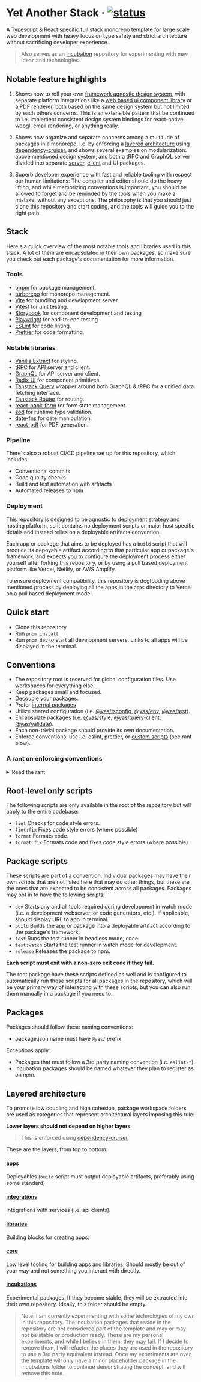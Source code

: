 # Yet Another Stack &middot; [![status](https://github.com/kasper573/yas/actions/workflows/build_test_release.yml/badge.svg)](https://github.com/kasper573/yas/actions)

A Typescript & React specific full stack monorepo template for large scale web development with heavy focus on type safety and strict architecture without sacrificing developer experience.

> Also serves as an [incubation](#incubations) repository for experimenting with new ideas and technologies.

## Notable feature highlights

1. Shows how to roll your own [framework agnostic design system](libraries/design-tokens), with separate platform integrations like a [web based ui component library](libraries/ui) or a [PDF renderer](libraries/pdf), both based on the same design system but not limited by each others concerns. This is an extensible pattern that be continued to i.e. implement consistent design system bindings for react-native, webgl, email rendering, or anything really.

2. Shows how organize and separate concerns among a multitude of packages in a monorepo, i.e. by enforcing a [layered architecture](#layered-architecture) using [dependency-cruiser](https://www.npmjs.com/package/dependency-cruiser), and shows several examples on modularization: above mentioned design system, and both a tRPC and GraphQL server divided into separate [server](apps/graphql-server), [client](integrations/graphql-client) and UI packages.

3. Superb developer experience with fast and reliable tooling with respect our human limitations: The compiler and editor should do the heavy lifting, and while memorizing conventions is important, you should be allowed to forget and be reminded by the tools when you make a mistake, without any exceptions. The philosophy is that you should just clone this repository and start coding, and the tools will guide you to the right path.

## Stack

Here's a quick overview of the most notable tools and libraries used in this stack. A lot of them are encapsulated in their own packages, so make sure you check out each package's documentation for more information.

### Tools

- [pnpm](https://pnpm.io/) for package management.
- [turborepo](https://turbo.build/repo) for monorepo management.
- [Vite](https://vitejs.dev/) for bundling and development server.
- [Vitest](https://vitest.dev/) for unit testing.
- [Storybook](https://storybook.js.org/) for component development and testing
- [Playwright](https://playwright.dev/) for end-to-end testing.
- [ESLint](https://eslint.org/) for code linting.
- [Prettier](https://prettier.io/) for code formatting.

### Notable libraries

- [Vanilla Extract](https://vanilla-extract.style/) for styling.
- [tRPC](https://trpc.io/) for API server and client.
- [GraphQL](https://graphql.org/) for API server and client.
- [Radix UI](https://www.radix-ui.com/) for component primitives.
- [Tanstack Query](https://tanstack.com/query) wrapper around both GraphQL & tRPC for a unified data fetching interface.
- [Tanstack Router](https://tanstack.com/router) for routing.
- [react-hook-form](https://react-hook-form.com/) for form state management.
- [zod](https://github.com/colinhacks/zod) for runtime type validation.
- [date-fns](https://date-fns.org/) for date manipulation.
- [react-pdf](https://react-pdf.org/) for PDF generation.

### Pipeline

There's also a robust CI/CD pipeline set up for this repository, which includes:

- Conventional commits
- Code quality checks
- Build and test automation with artifacts
- Automated releases to npm

### Deployment

This repository is designed to be agnostic to deployment strategy and hosting platform, so it contains no deployment scripts or major host specific details and instead relies on a deployable artifacts convention.

Each app or package that aims to be deployed has a `build` script that will produce its depoyable artifact according to that particular app or package's framework, and expects you to configure the deployment process either yourself after forking this repository, or by using a pull based deployment platform like Vercel, Netlify, or AWS Amplify.

To ensure deployment compatibility, this repository is dogfooding above mentioned process by deploying all the apps in the `apps` directory to Vercel on a pull based deployment model.

## Quick start

- Clone this repository
- Run `pnpm install`
- Run `pnpm dev` to start all development servers. Links to all apps will be displayed in the terminal.

## Conventions

- The repository root is reserved for global configuration files. Use workspaces for everything else.
- Keep packages small and focused.
- Decouple your packages.
- Prefer [internal packages](https://turbo.build/repo/docs/handbook/sharing-code/internal-packages)
- Utilize shared configuration (i.e. [@yas/tsconfig](core/tsconfig), [@yas/env](core/env), [@yas/test](core/test)).
- Encapsulate packages (i.e. [@yas/style](libraries/style), [@yas/query-client](integrations/query-client), [@yas/validate](libraries/validate)).
- Each non-trivial package should provide its own documentation.
- Enforce conventions: use i.e. eslint, prettier, or [custom scripts](core/scripts) (see rant blow).

### A rant on enforcing conventions

<details>
<summary>Read the rant</summary>

I am a firm believer that a convention that is not enforced quickly becomes nothing more but a suggestion.

**And the best way to enforce a convention is to automate it.**

While the industry has adopted tools like `eslint` and `prettier` to automatically enforce certain conventions with great success,
there's still too many conventions being handwaved "oh, we'll deal with that in code review",
only to be forgotten, or done poorly. We are forgetful, inconsistent and biased. Relying on people to enforce conventions can quickly become an aggravating waste of time and energy.

Ways of how people can fail to follow conventions include (but are not limited to):

- The convention wasn't documented.
- The documentation was outdated.
- People didn't read the documentation.
- People forgot about the convention.
- People didn't care about the convention.
- People didn't understand the convention.
- People didn't have time to enforce the convention.

Here's my workflow on how to turn a convention into something that can be automated:

1. If your convention doesn't exist as an eslint rule: write one!
2. If eslint is not applicable, use another linting tool, like [stylelint](https://stylelint.io/) or [dependency-cruiser](https://www.npmjs.com/package/dependency-cruiser).
3. If there is no linting tool for your convention, write a [custom script](core/scripts)!
4. If the convention simply cannot be automated, then try to change it into something that can be. Often you can make a compromise for the sake of consistency, but still provide similar value.
5. If it truly is impossible to automate, at this point it's time to ask yourself how useful this convention really is. The inability to systematically enforce a software convention is in of itself often a sign that the convention is flawed. Not always, but it may very well be a red flag. You've got two options here:
   - Change the system itself so that the convention is no longer needed or can be automated.
   - Drop the convention and acknowledge that it's a suggestion, not a rule.

</details>

## Root-level only scripts

The following scripts are only available in the root of the repository but will apply to the entire codebase:

- `lint` Checks for code style errors.
- `lint:fix` Fixes code style errors (where possible)
- `format` Formats code.
- `format:fix` Formats code and fixes code style errors (where possible)

## Package scripts

These scripts are part of a convention. Individual packages may have their own scripts that are not listed here that may do other things, but these are the ones that are expected to be consistent across all packages. Packages may opt in to have the following scripts:

- `dev` Starts any and all tools required during development in watch mode (i.e. a development webserver, or code generators, etc.). If applicable, should display URL to app in terminal.
- `build` Builds the app or package into a deployable artifact according to the package's framework.
- `test` Runs the test runner in headless mode, once.
- `test:watch` Starts the test runner in watch mode for development.
- `release` Releases the package to npm.

**Each script must exit with a non-zero exit code if they fail.**

The root package have these scripts defined as well and is configured to automatically run these scripts for all packages in the repository, which will be your primary way of interacting with these scripts, but you can also run them manually in a package if you need to.

## Packages

Packages should follow these naming conventions:

- package.json name must have `@yas/` prefix

Exceptions apply:

- Packages that must follow a 3rd party naming convention (i.e. `eslint-*`).
- Incubation packages should be named whatever they plan to register as on npm.

## Layered architecture

To promote low coupling and high cohesion, package workspace folders are used as categories that represent architectural layers imposing this rule:

**Lower layers should not depend on higher layers**.

> This is enforced using [dependency-cruiser](https://www.npmjs.com/package/dependency-cruiser)

These are the layers, from top to bottom:

#### [apps](apps)

Deployables (`build` script must output deployable artifacts, preferably using some standard)

#### [integrations](libraries)

Integrations with services (i.e. api clients).

#### [libraries](libraries)

Building blocks for creating apps.

#### [core](core)

Low level tooling for building apps and libraries. Should mostly be out of your way and not something you interact with directly.

#### [incubations](incubations)

Experimental packages. If they become stable, they will be extracted into their own repository. Ideally, this folder should be empty.

> Note: I am currently experimenting with some technologies of my own in this repository. The incubation packages that reside in the repository are not considered part of the template and may or may not be stable or production ready. These are my personal experiments, and while I believe in them, they may fail. If I decide to remove them, I will refactor the places they are used in the repository to use a 3rd party equivalent instead. Once my experiments are over, the template will only have a minor placeholder package in the incubations folder to continue demonstrating the concept, and will remove this note.
